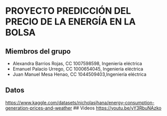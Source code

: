 # PROYECTO PREDICCIÓN DEL PRECIO DE LA ENERGÍA EN LA BOLSA
## Miembros del grupo
* Alexandra Barrios Rojas, CC 1007598598, Ingeniería eléctrica
* Emanuel Palacio Urrego, CC 1000654045, Ingeniería eléctrica
* Juan Manuel Mesa Henao, CC 1044509403,Ingeniería eléctrica
## Datos
https://www.kaggle.com/datasets/nicholasjhana/energy-consumption-generation-prices-and-weather 
## Videos
https://youtu.be/yY3RbuNAzko

